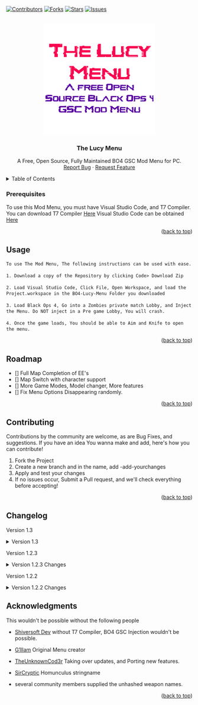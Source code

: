 <div id="top"></div>

[![Contributors][contributors-shield]][contributors-url]
[![Forks][forks-shield]][forks-url]
[![Stars][stars-shield]][stars-url]
[![Issues][issues-shield]][issues-url]



<!-- PROJECT LOGO -->
<br />
<div align="center">
  <a href="https://github.com/TheUnknownCod3r/BO4-Lucy-Menu">
    <img src="images/logo.png" alt="Logo" width="300" height="300">
  </a>
  <h3 align="center">The Lucy Menu</h3>

  <p align="center">
	A Free, Open Source, Fully Maintained BO4 GSC Mod Menu for PC.
    <br />
    <a href="https://github.com/TheUnknownCod3r/BO4-Lucy-Menu/issues">Report Bug</a>
    ·
    <a href="https://github.com/TheUnknownCod3r/BO4-Lucy-Menu/issues">Request Feature</a>
  </p>
</div>



<!-- TABLE OF CONTENTS -->
<details>
  <summary>Table of Contents</summary>
  <ol>
    <li><a href="#prerequisites">Prerequisites</a></li>
    <li><a href="#usage">Usage</a></li>
    <li><a href="#roadmap">Roadmap</a></li>
    <li><a href="#contributing">Contributing</a></li>
	  <li><a href="#changelog">Changelog</a></li>
    <li><a href="#acknowledgments">Acknowledgments</a></li>
  </ol>
</details>




### Prerequisites

To use this Mod Menu, you must have Visual Studio Code, and T7 Compiler.
You can download T7 Compiler [Here](https://www.github.com/shiversoftdev/t7-compiler/releases/)
Visual Studio Code can be obtained [Here](https://code.visualstudio.com/)

<p align="right">(<a href="#top">back to top</a>)</p>



<!-- USAGE EXAMPLES -->
## Usage
	To use The Mod Menu, The following instructions can be used with ease. 
	
	1. Download a copy of the Repository by clicking Code> Download Zip
	
	2. Load Visual Studio Code, Click File, Open Workspace, and load the Project.workspace in the BO4-Lucy-Menu Folder you downloaded
	
	3. Load Black Ops 4, Go into a Zombies private match Lobby, and Inject the Menu. Do NOT inject in a Pre game Lobby, You will crash.
	
	4. Once the game loads, You should be able to Aim and Knife to open the menu. 

<p align="right">(<a href="#top">back to top</a>)</p>



<!-- ROADMAP -->
## Roadmap

- [] Full Map Completion of EE's
- [] Map Switch with character support
- [] More Game Modes, Model changer, More features
- [] Fix Menu Options Disappearing randomly.


<p align="right">(<a href="#top">back to top</a>)</p>



<!-- CONTRIBUTING -->
## Contributing

Contributions by the community are welcome, as are Bug Fixes, and suggestions. If you have an idea You wanna make and add, here's how you can contribute!

1. Fork the Project
2. Create a new branch and in the name, add -add-yourchanges
3. Apply and test your changes
4. If no issues occur, Submit a Pull request, and we'll check everything before accepting!

<p align="right">(<a href="#top">back to top</a>)</p>

## Changelog

Version 1.3
<details>
	<summary>
		Version 1.3
	</summary>
	
	- Added Gun Game and All The Weapons
	- Fixed a Rank up issue
	- Fixed a UI error with Open All Doors / Debris
	- Altered credits to reflect new Developer
	- Finished Elixir Menu
	- Started Map Specific Weapons
</details>

Version 1.2.3
<details>
	<summary>
		Version 1.2.3 Changes
	</summary>
	
	- Started Elixir Menu
	- Cleaned up Functions and Revamped Menu Struct
	- Added Map Selection and Teleport Menu
</details>

Version 1.2.2
<details>
	<summary>
		Version 1.2.2 Changes
	</summary>
	
	- Fix Weapons Menu
	- Fix Score Menu erroring on selection
	- Remove IX Limitation
	- Added PAP Effects Menu
</details>


<!-- ACKNOWLEDGMENTS -->
## Acknowledgments

This wouldn't be possible without the following people

* [Shiversoft Dev](https://www.github.com/shiversoftdev/T7-compiler)
	without T7 Compiler, BO4 GSC Injection wouldn't be possible.

* [G1llam](https://www.github.com/G1llam/)
	Original Menu creator

* [TheUnknownCod3r](https://www.github.com/TheUnknownCod3r/)
	Taking over updates, and Porting new features.
	
* [SirCryptic](https://www.github.com/SirCryptic)
	Homunculus stringname

* several community members supplied the unhashed weapon names. 

<p align="right">(<a href="#top">back to top</a>)</p>



<!-- MARKDOWN LINKS & IMAGES -->
<!-- https://www.markdownguide.org/basic-syntax/#reference-style-links -->
[contributors-shield]: https://img.shields.io/github/contributors/TheUnknownCod3r/BO4-Lucy-Menu.svg?style=for-the-badge
[contributors-url]: https://github.com/TheUnknownCod3r/BO4-Lucy-Menu/graphs/contributors
[forks-shield]: https://img.shields.io/github/forks/TheUnknownCod3r/BO4-Lucy-Menu.svg?style=for-the-badge
[forks-url]: https://github.com/TheUnknownCod3r/BO4-Lucy-Menu/network/members
[stars-shield]: https://img.shields.io/github/stars/TheUnknownCod3r/BO4-Lucy-Menu.svg?style=for-the-badge
[stars-url]: https://github.com/TheUnknownCod3r/BO4-Lucy-Menu/stargazers
[issues-shield]: https://img.shields.io/github/issues/TheUnknownCod3r/BO4-Lucy-Menu.svg?style=for-the-badge
[issues-url]: https://github.com/TheUnknownCod3r/BO4-Lucy-Menu/issues
[license-shield]: https://img.shields.io/github/license/TheUnknownCod3r/BO4-Lucy-Menu.svg?style=for-the-badge
[license-url]: https://github.com/TheUnknownCod3r/BO4-Lucy-Menu/blob/master/LICENSE.txt

